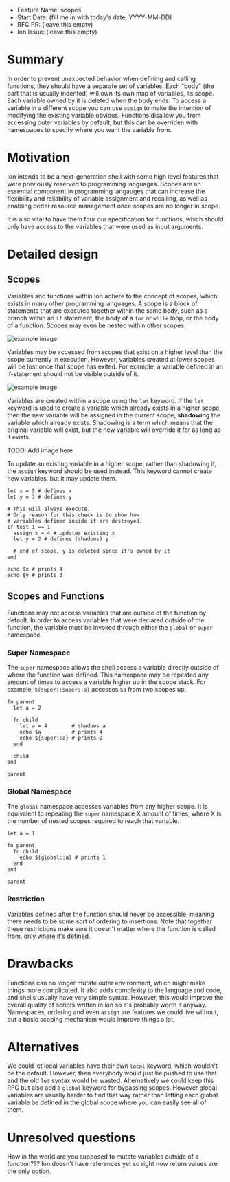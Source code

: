 - Feature Name: scopes
- Start Date: (fill me in with today's date, YYYY-MM-DD)
- RFC PR: (leave this empty)
- Ion Issue: (leave this empty)

# Summary
[summary]: #summary

In order to prevent unexpected behavior when defining and calling functions,
they should have a separate set of variables. Each "body" (the part that is
usually indented) will own its own map of variables, its scope. Each variable
owned by it is deleted when the body ends. To access a variable in a different
scope you can use `assign` to make the intention of modifying the existing
variable obvious. Functions disallow you from accessing outer variables by
default, but this can be overriden with namespaces to specify where you want
the variable from.

# Motivation
[motivation]: #motivation

Ion intends to be a next-generation shell with some high level features that were previously
reserved to programming languages. Scopes are an essential component in programming langauges
that can increase the flexibility and reliability of variable assignment and recalling, as
well as enabling better resource management once scopes are no longer in scope.

It is also vital to have them four our specification for functions, which should only have
access to the variables that were used as input arguments.

# Detailed design
[design]: #detailed-design

## Scopes
[scopes]: #scopes

Variables and functions within Ion adhere to the concept of scopes, which exists in many other
programming languages. A scope is a block of statements that are executed together within the
same body, such as a branch within an `if` statement, the body of a `for` or `while` loop, or
the body of a function. Scopes may even be nested within other scopes.

![example image](https://gitlab.redox-os.org/redox-os/ion/raw/rfcs/images/blocks.svg)

Variables may be accessed from scopes that exist on a higher level than the scope currently in
execution. However, variables created at lower scopes will be lost once that scope has exited.
For example, a variable defined in an if-statement should not be visible outside of it.

![example image](https://gitlab.redox-os.org/redox-os/ion/raw/rfcs/images/scopes.svg)

Variables are created within a scope using the `let` keyword. If the `let` keyword is used to
create a variable which already exists in a higher scope, then the new variable will be assigned
in the current scope, **shadowing** the variable which already exists. Shadowing is a term which
means that the original variable will exist, but the new variable will override it for as long
as it exists.

TODO: Add image here

To update an existing variable in a higher scope, rather than shadowing it, the `assign` keyword
should be used instead. This keyword cannot create new variables, but it may update them.

```ion
let x = 5 # defines x
let y = 3 # defines y

# This will always execute.
# Only reason for this check is to show how
# variables defined inside it are destroyed.
if test 1 == 1
  assign x = 4 # updates existing x
  let y = 2 # defines (shadows) y

  # end of scope, y is deleted since it's owned by it
end

echo $x # prints 4
echo $y # prints 3
```

## Scopes and Functions
[scopes-and-functions]: #scopes-and-functions

Functions may not access variables that are outside of the function by default. In order to access
variables that were declared outside of the function, the variable must be invoked through either
the `global` or `super` namespace.

### Super Namespace
[super-namespace]: #super-namespace

The `super` namespace allows the shell access a variable directly outside of where the function was
defined. This namespace may be repeated any amount of times to access a variable higher up in the
scope stack. For example, `${super::super::a}` accesses `$a` from two scopes up.

```
fn parent
  let a = 2

  fn child
    let a = 4        # shadows a
    echo $a          # prints 4
    echo ${super::a} # prints 2
  end

  child
end

parent
```

### Global Namespace
[global-namespace]: #global-namespace

The `global` namespace accesses variables from any higher scope. It is equivalent to repeating the
`super` namespace X amount of times, where X is the number of nested scopes required to reach that
variable.

```
let a = 1

fn parent
  fn child
    echo ${global::a} # prints 1
  end
end

parent
```

### Restriction
[function-scope-restrictions]: #function-scope-restrictions

Variables defined after the function should never be accessible, meaning there needs to
be some sort of ordering to insertions. Note that together these restrictions make sure it doesn't
matter where the function is called from, only where it's defined.

# Drawbacks
[drawbacks]: #drawbacks

Functions can no longer mutate outer environment, which might make things more
complicated. It also adds complexity to the language and code, and shells
usually have very simple syntax. However, this would improve the overall
quality of scripts written in ion so it's probably worth it anyway. Namespaces,
ordering and even `assign` are features we could live without, but a basic
scoping mechanism would improve things a lot.

# Alternatives
[alternatives]: #alternatives

We could let local variables have their own `local` keyword, which wouldn't be
the default. However, then everybody would just be pushed to use that and the
old `let` syntax would be wasted. Alternatively we could keep this RFC but also
add a `global` keyword for bypassing scopes. However global variables are
usually harder to find that way rather than letting each global variable be
defined in the global scope where you can easily see all of them.

# Unresolved questions
[unresolved]: #unresolved-questions

How in the world are you supposed to mutate variables outside of a function???
Ion doesn't have references yet so right now return values are the only option.
